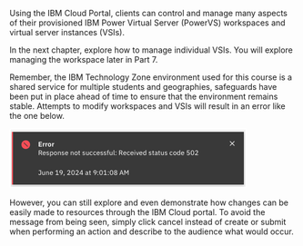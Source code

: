 Using the IBM Cloud Portal, clients can control and manage many aspects of their provisioned IBM Power Virtual Server (PowerVS) workspaces and virtual server instances (VSIs). 

In the next chapter, explore how to manage individual VSIs. You will explore managing the workspace later in Part 7.

Remember, the IBM Technology Zone environment used for this course is a shared service for multiple students and geographies, safeguards have been put in place ahead of time to ensure that the environment remains stable. Attempts to modify workspaces and VSIs will result in an error like the one below. 

![](_attachments/ErrorMessage2.png)

However, you can still explore and even demonstrate how changes can be easily made to resources through the IBM Cloud portal. To avoid the message from being seen, simply click cancel instead of create or submit when performing an action and describe to the audience what would occur.
